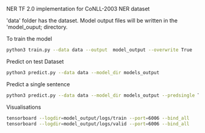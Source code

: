 
NER TF 2.0 implementation for CoNLL-2003 NER dataset


'data' folder has the dataset. Model output files will be written in the 'model_ouput; directory. 

To train the model
```bash
python3 train.py --data data --output  model_output --overwrite True 
```

Predict on test Dataset
```bash
python3 predict.py --data data --model_dir models_output
```
Predict a single sentence

```bash
python3 predict.py --data data --model_dir models_output --predsingle True
```
Visualisations 
```bash
tensorboard --logdir=model_output/logs/train --port=6006 --bind_all
tensorboard --logdir=model_output/logs/valid --port=6006 --bind_all
```
